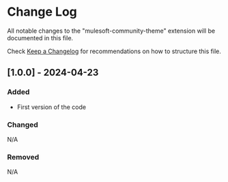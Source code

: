 # Change Log

All notable changes to the "mulesoft-community-theme" extension will be documented in this file.

Check [Keep a Changelog](http://keepachangelog.com/) for recommendations on how to structure this file.

## [1.0.0] - 2024-04-23

### Added

- First version of the code 

### Changed

N/A

### Removed

N/A